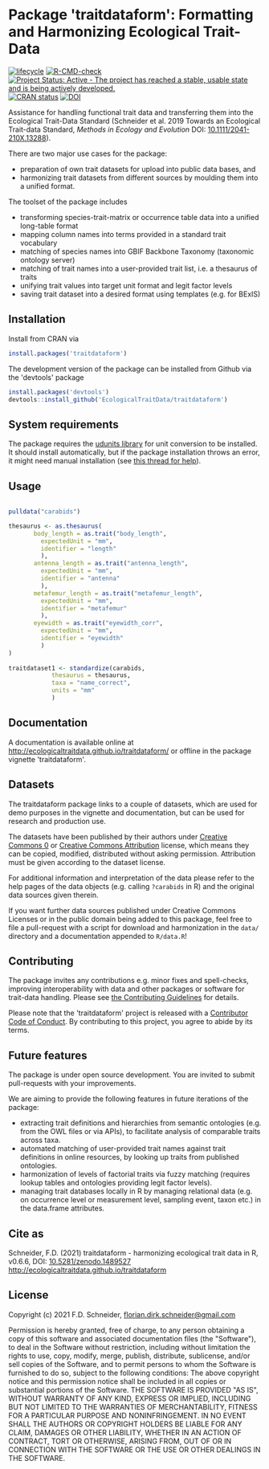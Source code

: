 # Package 'traitdataform': Formatting and Harmonizing Ecological Trait-Data 

[![lifecycle](https://img.shields.io/badge/lifecycle-stable-brightgreen.svg)](https://lifecycle.r-lib.org/articles/stages.html#stable) 
[![R-CMD-check](https://github.com/EcologicalTraitData/traitdataform/workflows/R-CMD-check/badge.svg)](https://github.com/EcologicalTraitData/traitdataform/actions)
[![Project Status: Active - The project has reached a stable, usable state and is being actively developed.](https://www.repostatus.org/badges/latest/active.svg)](https://www.repostatus.org/#active)
[![CRAN status](https://www.r-pkg.org/badges/version/traitdataform)](https://cran.r-project.org/package=traitdataform)
[![DOI](https://zenodo.org/badge/DOI/10.5281/zenodo.1489527.svg)](https://doi.org/10.5281/zenodo.1489527)


Assistance for handling functional trait data and transferring them into the Ecological Trait-Data Standard (Schneider et al. 2019 Towards an Ecological Trait-data Standard, *Methods in Ecology and Evolution* DOI: [10.1111/2041-210X.13288]( https://doi.org/10.1111/2041-210X.13288)). 

There are two major use cases for the package: 

- preparation of own trait datasets for upload into public data bases, and
- harmonizing trait datasets from different sources by moulding them into a unified format.

The toolset of the package includes

- transforming species-trait-matrix or occurrence table data into a unified long-table format
- mapping column names into terms provided in a standard trait vocabulary
- matching of species names into GBIF Backbone Taxonomy (taxonomic ontology server)
- matching of trait names into a user-provided trait list, i.e. a thesaurus of traits
- unifying trait values into target unit format and legit factor levels
- saving trait dataset into a desired format using templates (e.g. for BExIS)

## Installation

Install from CRAN via

```r
install.packages('traitdataform')
```

The development version of the package can be installed from Github via the 'devtools' package

```r
install.packages('devtools')
devtools::install_github('EcologicalTraitData/traitdataform')
```
## System requirements 

The package requires the [udunits library](https://www.unidata.ucar.edu/software/udunits/) for unit conversion to be installed. It should install automatically, but if the package installation throws an error, it might need manual installation (see [this thread for help](https://github.com/r-quantities/units/issues/1)).  

## Usage

```r

pulldata("carabids")

thesaurus <- as.thesaurus(
       body_length = as.trait("body_length", 
         expectedUnit = "mm", 
         identifier = "length"
         ), 
       antenna_length = as.trait("antenna_length", 
         expectedUnit = "mm", 
         identifier = "antenna"
         ),
       metafemur_length = as.trait("metafemur_length", 
         expectedUnit = "mm", 
         identifier = "metafemur"
         ),
       eyewidth = as.trait("eyewidth_corr", 
         expectedUnit = "mm", 
         identifier = "eyewidth"
         )
)
                          
traitdataset1 <- standardize(carabids,
            thesaurus = thesaurus,
            taxa = "name_correct",
            units = "mm"
            )

```
## Documentation

A documentation is available online at http://ecologicaltraitdata.github.io/traitdataform/ or offline in the package vignette 'traitdataform'. 

## Datasets

The traitdataform package links to a couple of datasets, which are used for demo purposes in the vignette and documentation, but can be used for research and production use.  

The datasets have been published by their authors under [Creative Commons 0](https://creativecommons.org/publicdomain/zero/1.0/) or [Creative Commons Attribution](https://creativecommons.org/licenses/by/4.0/) license, which means they can be copied, modified, distributed without asking permission. Attribution must be given according to the dataset license.  

For additional information and interpretation of the data please refer to the help pages of the data objects (e.g. calling `?carabids` in R) and the original data sources given therein. 

If you want  further data sources published under Creative Commons Licenses or in the public domain being added to this package, feel free to file a pull-request with a script for download and harmonization in the `data/` directory and a documentation appended to `R/data.R`! 


## Contributing

The package invites any contributions e.g. minor fixes and spell-checks, improving interoperability with data and other packages or software for trait-data handling. Please see [the Contributing Guidelines](https://ecologicaltraitdata.github.io/traitdataform/CONTRIBUTING.html) for details.

Please note that the 'traitdataform' project is released with a [Contributor Code of Conduct](https://ecologicaltraitdata.github.io/traitdataform/CODE_OF_CONDUCT.html). By contributing to this project, you agree to abide by its terms.

## Future features

The package is under open source development. You are invited to submit pull-requests with your improvements. 

We are aiming to provide the following features in future iterations of the package: 

- extracting trait definitions and hierarchies from semantic ontologies (e.g. from the OWL files or via APIs), to facilitate analysis of comparable traits across taxa. 
- automated matching of user-provided trait names against trait definitions in online resources, by looking up traits from published ontologies.
- harmonization of levels of factorial traits via fuzzy matching (requires lookup tables and ontologies providing legit factor levels). 
- managing trait databases locally in R by managing relational data (e.g. on occurrence level or measurement level, sampling event,  taxon etc.) in the data.frame attributes. 

## Cite as

Schneider, F.D. (2021) traitdataform - harmonizing ecological trait data in R, v0.6.6, DOI: [10.5281/zenodo.1489527](http://dx.doi.org/10.5281/zenodo.1489527) http://ecologicaltraitdata.github.io/traitdataform

## License

Copyright (c) 2021 F.D. Schneider, florian.dirk.schneider@gmail.com

Permission is hereby granted, free of charge, to any person obtaining a copy of
this software and associated documentation files (the "Software"), to deal in
the Software without restriction, including without limitation the rights to
use, copy, modify, merge, publish, distribute, sublicense, and/or sell copies of
the Software, and to permit persons to whom the Software is furnished to do so,
subject to the following conditions:
The above copyright notice and this permission notice shall be included in all
copies or substantial portions of the Software.
THE SOFTWARE IS PROVIDED "AS IS", WITHOUT WARRANTY OF ANY KIND, EXPRESS OR
IMPLIED, INCLUDING BUT NOT LIMITED TO THE WARRANTIES OF MERCHANTABILITY, FITNESS
FOR A PARTICULAR PURPOSE AND NONINFRINGEMENT. IN NO EVENT SHALL THE AUTHORS OR
COPYRIGHT HOLDERS BE LIABLE FOR ANY CLAIM, DAMAGES OR OTHER LIABILITY, WHETHER
IN AN ACTION OF CONTRACT, TORT OR OTHERWISE, ARISING FROM, OUT OF OR IN
CONNECTION WITH THE SOFTWARE OR THE USE OR OTHER DEALINGS IN THE SOFTWARE.
